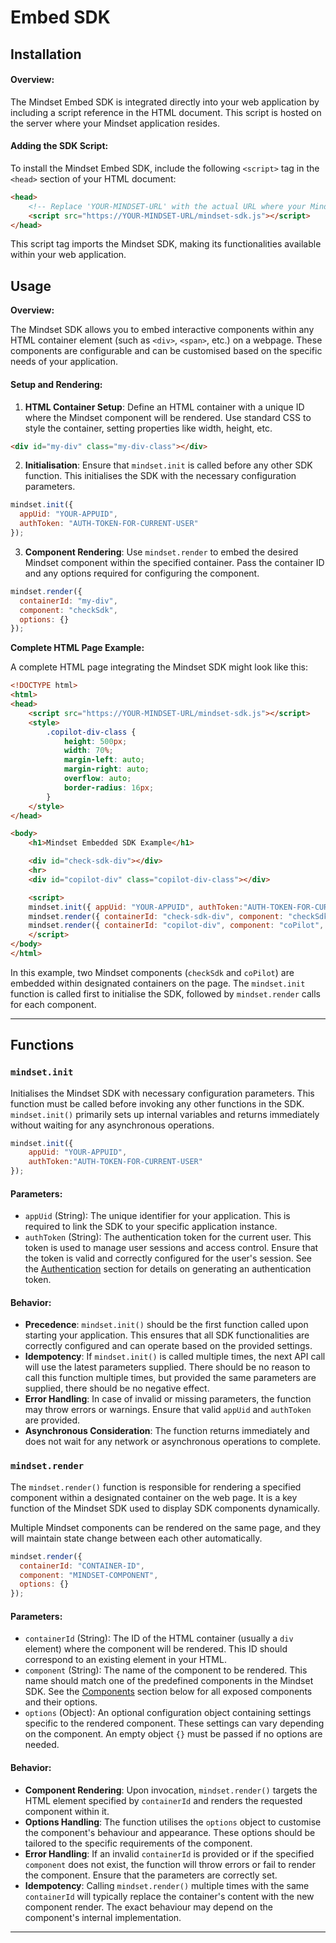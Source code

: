 # Embed SDK

## Installation

#### **Overview:**

The Mindset Embed SDK is integrated directly into your web application by including a script reference in the HTML document. This script is hosted on the server where your Mindset application resides.

#### **Adding the SDK Script:**

To install the Mindset Embed SDK, include the following `<script>` tag in the `<head>` section of your HTML document:

```html
<head>
    <!-- Replace 'YOUR-MINDSET-URL' with the actual URL where your Mindset SDK is hosted -->
    <script src="https://YOUR-MINDSET-URL/mindset-sdk.js"></script>
</head>
```

This script tag imports the Mindset SDK, making its functionalities available within your web application.

## Usage

**Overview:**

The Mindset SDK allows you to embed interactive components within any HTML container element (such as `<div>`, `<span>`, etc.) on a webpage. These components are configurable and can be customised based on the specific needs of your application.

#### **Setup and Rendering:**

1. **HTML Container Setup**: Define an HTML container with a unique ID where the Mindset component will be rendered. Use standard CSS to style the container, setting properties like width, height, etc.

```html
<div id="my-div" class="my-div-class"></div>
```

2. **Initialisation**: Ensure that `mindset.init` is called before any other SDK function. This initialises the SDK with the necessary configuration parameters.

```javascript
mindset.init({
  appUid: "YOUR-APPUID", 
  authToken: "AUTH-TOKEN-FOR-CURRENT-USER"
});
```

3. **Component Rendering**: Use `mindset.render` to embed the desired Mindset component within the specified container. Pass the container ID and any options required for configuring the component.

```javascript
mindset.render({ 
  containerId: "my-div", 
  component: "checkSdk", 
  options: {} 
});
```

**Complete HTML Page Example:**

A complete HTML page integrating the Mindset SDK might look like this:

```html
<!DOCTYPE html>
<html>
<head>
    <script src="https://YOUR-MINDSET-URL/mindset-sdk.js"></script>
    <style>
        .copilot-div-class {
            height: 500px;
            width: 70%;
            margin-left: auto;
            margin-right: auto;
            overflow: auto;
            border-radius: 16px;
        }
    </style>
</head>

<body>
    <h1>Mindset Embedded SDK Example</h1>

    <div id="check-sdk-div"></div>
    <hr>
    <div id="copilot-div" class="copilot-div-class"></div>

    <script>
    mindset.init({ appUid: "YOUR-APPUID", authToken:"AUTH-TOKEN-FOR-CURRENT-USER" });
    mindset.render({ containerId: "check-sdk-div", component: "checkSdk", options: {} });
    mindset.render({ containerId: "copilot-div", component: "coPilot", options: {} });
    </script>    
</body>
</html>
```

In this example, two Mindset components (`checkSdk` and `coPilot`) are embedded within designated containers on the page. The `mindset.init` function is called first to initialise the SDK, followed by `mindset.render` calls for each component.

***

## Functions

### `mindset.init`

Initialises the Mindset SDK with necessary configuration parameters. This function must be called before invoking any other functions in the SDK. `mindset.init()` primarily sets up internal variables and returns immediately without waiting for any asynchronous operations.

```javascript
mindset.init({ 
    appUid: "YOUR-APPUID", 
    authToken:"AUTH-TOKEN-FOR-CURRENT-USER" 
});
```

#### Parameters:

* `appUid` (String): The unique identifier for your application. This is required to link the SDK to your specific application instance.
* `authToken` (String): The authentication token for the current user. This token is used to manage user sessions and access control. Ensure that the token is valid and correctly configured for the user's session. See the [Authentication](authentication.md) section for details on generating an authentication token.

#### Behavior:

* **Precedence**: `mindset.init()` should be the first function called upon starting your application. This ensures that all SDK functionalities are correctly configured and can operate based on the provided settings.
* **Idempotency**: If `mindset.init()` is called multiple times, the next API call will use the latest parameters supplied. There should be no reason to call this function multiple times, but provided the same parameters are supplied, there should be no negative effect.
* **Error Handling**: In case of invalid or missing parameters, the function may throw errors or warnings. Ensure that valid `appUid` and `authToken` are provided.
* **Asynchronous Consideration**: The function returns immediately and does not wait for any network or asynchronous operations to complete.

### `mindset.render`

The `mindset.render()` function is responsible for rendering a specified component within a designated container on the web page. It is a key function of the Mindset SDK used to display SDK components dynamically.

Multiple Mindset components can be rendered on the same page, and they will maintain state change between each other automatically.&#x20;

```javascript
mindset.render({
  containerId: "CONTAINER-ID",
  component: "MINDSET-COMPONENT",
  options: {}
});
```

#### Parameters:

* `containerId` (String): The ID of the HTML container (usually a `div` element) where the component will be rendered. This ID should correspond to an existing element in your HTML.
* `component` (String): The name of the component to be rendered. This name should match one of the predefined components in the Mindset SDK. See the [Components](embed-sdk.md#components) section below for all exposed components and their options.
* `options` (Object): An optional configuration object containing settings specific to the rendered component. These settings can vary depending on the component. An empty object `{}` must be passed if no options are needed.

#### Behavior:

* **Component Rendering**: Upon invocation, `mindset.render()` targets the HTML element specified by `containerId` and renders the requested component within it.
* **Options Handling**: The function utilises the `options` object to customise the component's behaviour and appearance. These options should be tailored to the specific requirements of the component.
* **Error Handling**: If an invalid `containerId` is provided or if the specified `component` does not exist, the function will throw errors or fail to render the component. Ensure that the parameters are correctly set.
* **Idempotency**: Calling `mindset.render()` multiple times with the same `containerId` will typically replace the container's content with the new component render. The exact behaviour may depend on the component's internal implementation.

***
